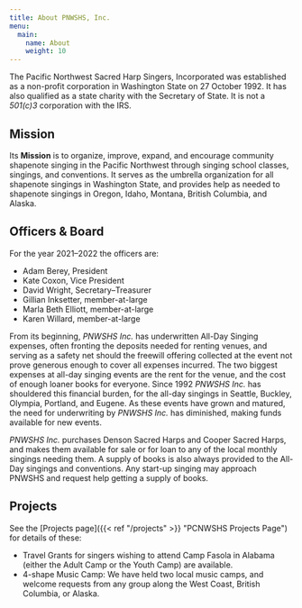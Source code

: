 ```yaml
---
title: About PNWSHS, Inc.
menu:
  main:
    name: About
    weight: 10
---
```


The Pacific Northwest Sacred Harp Singers, Incorporated was established as a non-profit corporation in Washington State on 27 October 1992. It has also qualified as a state charity with the Secretary of State. It is not a *501(c)3* corporation with the IRS.

## Mission
Its **Mission** is to organize, improve, expand, and encourage community shapenote singing in the Pacific Northwest through singing school classes, singings, and conventions. It serves as the umbrella organization for all shapenote singings in Washington State, and provides help as needed to shapenote singings in Oregon, Idaho, Montana, British Columbia, and Alaska.

## Officers & Board
For the year 2021–2022 the officers are:
- Adam Berey, President
- Kate Coxon, Vice President
- David Wright, Secretary–Treasurer
- Gillian Inksetter, member-at-large
- Marla Beth Elliott, member-at-large
- Karen Willard, member-at-large


From its beginning, *PNWSHS Inc.* has underwritten All-Day Singing expenses, often fronting the deposits needed for renting venues, and serving as a safety net should the freewill offering collected at the event not prove generous enough to cover all expenses incurred. The two biggest expenses at all-day singing events are the rent for the venue, and the cost of enough loaner books for everyone. Since 1992 *PNWSHS Inc.* has shouldered this financial burden, for the all-day singings in Seattle, Buckley, Olympia, Portland, and Eugene. As these events have grown and matured, the need for underwriting by *PNWSHS Inc.* has diminished, making funds available for new events.

*PNWSHS Inc.* purchases Denson Sacred Harps and Cooper Sacred Harps, and makes them available for sale or for loan to any of the local monthly singings needing them. A supply of books is also always provided to the All-Day singings and conventions. Any start-up singing may approach PNWSHS and request help getting a supply of books.

## Projects
See the [Projects page]({{< ref "/projects" >}} "PCNWSHS Projects Page") for details of these:
- Travel Grants for singers wishing to attend Camp Fasola in Alabama (either the Adult Camp or the Youth Camp) are available.
- 4-shape Music Camp: We have held two local music camps, and welcome requests from any group along the West Coast, British Columbia, or Alaska.

